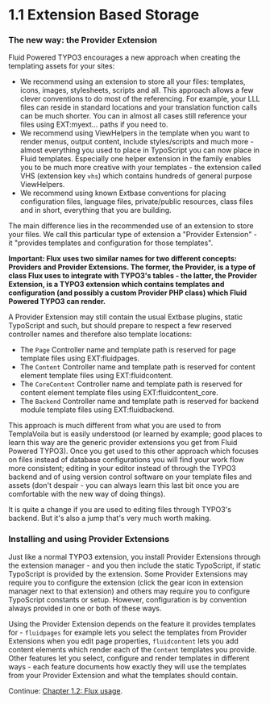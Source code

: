 1.1 Extension Based Storage
===========================

### The new way: the Provider Extension

Fluid Powered TYPO3 encourages a new approach when creating the templating assets for your sites:

* We recommend using an extension to store all your files: templates, icons, images, stylesheets, scripts and all. This approach
  allows a few clever conventions to do most of the referencing. For example, your LLL files can reside in standard locations and
  your translation function calls can be much shorter. You can in almost all cases still reference your files using EXT:myext...
  paths if you need to.
* We recommend using ViewHelpers in the template when you want to render menus, output content, include styles/scripts and much
  more - almost everything you used to place in TypoScript you can now place in Fluid templates. Especially one helper extension
  in the family enables you to be much more creative with your templates - the extension called VHS (extension key `vhs`) which
  contains hundreds of general purpose ViewHelpers.
* We recommend using known Extbase conventions for placing configuration files, language files, private/public resources, class
  files and in short, everything that you are building.

The main difference lies in the recommended use of an extension to store your files. We call this particular type of extension
a "Provider Extension" - it "provides templates and configuration for those templates".

**Important: Flux uses two similar names for two different concepts: Providers and Provider Extensions. The former, the Provider,
is a type of class Flux uses to integrate with TYPO3's tables - the latter, the Provider Extension, is a TYPO3 extension which
contains templates and configuration (and possibly a custom Provider PHP class) which Fluid Powered TYPO3 can render.**

A Provider Extension may still contain the usual Extbase plugins, static TypoScript and such, but should prepare to respect a few
reserved controller names and therefore also template locations:

* The `Page` Controller name and template path is reserved for page template files using EXT:fluidpages.
* The `Content` Controller name and template path is reserved for content element template files using EXT:fluidcontent.
* The `CoreContent` Controller name and template path is reserved for content element template files using EXT:fluidcontent_core.
* The `Backend` Controller name and template path is reserved for backend module template files using EXT:fluidbackend.

This approach is much different from what you are used to from TemplaVoila but is easily understood (or learned by example; good
places to learn this way are the generic provider extensions you get from Fluid Powered TYPO3). Once you get used to this other
approach which focuses on files instead of database configurations you will find your work flow more consistent; editing in your
editor instead of through the TYPO3 backend and of using version control software on your template files and assets (don't
despair - you can always learn this last bit once you are comfortable with the new way of doing things).

It is quite a change if you are used to editing files through TYPO3's backend. But it's also a jump that's very much worth making.

### Installing and using Provider Extensions

Just like a normal TYPO3 extension, you install Provider Extensions through the extension manager - and you then include the
static TypoScript, if static TypoScript is provided by the extension. Some Provider Extensions may require you to configure the
extension (click the gear icon in extension manager next to that extension) and others may require you to configure TypoScript
constants or setup. However, configuration is by convention always provided in one or both of these ways.

Using the Provider Extension depends on the feature it provides templates for - `fluidpages` for example lets you select the
templates from Provider Extensions when you edit page properties, `fluidcontent` lets you add content elements which render each
of the `Content` templates you provide. Other features let you select, configure and render templates in different ways - each
feature documents how exactly they will use the templates from your Provider Extension and what the templates should contain.

Continue: [Chapter 1.2: Flux usage](1.2.FluxUsage.md).

